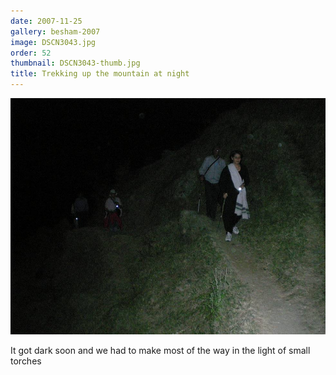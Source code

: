 ```yaml
---
date: 2007-11-25
gallery: besham-2007
image: DSCN3043.jpg
order: 52
thumbnail: DSCN3043-thumb.jpg
title: Trekking up the mountain at night
---
```


![Trekking up the mountain at night](./DSCN3043.jpg)

It got dark soon and we had to make most of the way in the light of small torches